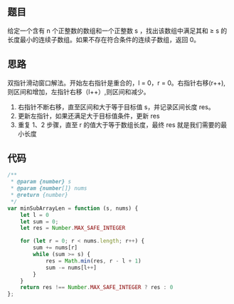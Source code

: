 ## 题目
给定一个含有 n 个正整数的数组和一个正整数 s ，找出该数组中满足其和 ≥ s 的长度最小的连续子数组。如果不存在符合条件的连续子数组，返回 0。

## 思路
双指针滑动窗口解法。开始左右指针是重合的，l = 0，r = 0。右指针右移(r++),则区间和增加，左指针右移（l++）,则区间和减少。
1. 右指针不断右移，直至区间和大于等于目标值 s，并记录区间长度 res。
2. 更新左指针，如果还满足大于目标值条件，更新 res
3. 重复 1、2 步骤，直至 r 的值大于等于数组长度，最终 res 就是我们需要的最小长度

## 代码
```js
/**
 * @param {number} s
 * @param {number[]} nums
 * @return {number}
 */
var minSubArrayLen = function (s, nums) {
    let l = 0
    let sum = 0;
    let res = Number.MAX_SAFE_INTEGER

    for (let r = 0; r < nums.length; r++) {
        sum += nums[r]        
        while (sum >= s) {     
            res = Math.min(res, r - l + 1)
            sum -= nums[l++]
        }
    }
    return res !== Number.MAX_SAFE_INTEGER ? res : 0
};
```